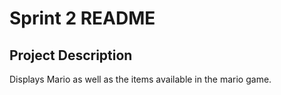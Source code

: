 ﻿# Sprint 2 README
## Project Description

Displays Mario as well as the items available in the mario game.